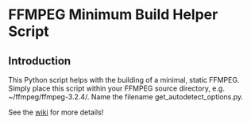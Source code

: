 # FFMPEG Minimum Build Helper Script

## Introduction
This Python script helps with the building of a minimal, static FFMPEG.
Simply place this script within your FFMPEG source directory, e.g.
~/ffmpeg/ffmpeg-3.2.4/. Name the filename get_autodetect_options.py.

See the [wiki](../../../wiki/Build-your-own-tiny-FFMPEG)
for more details!
